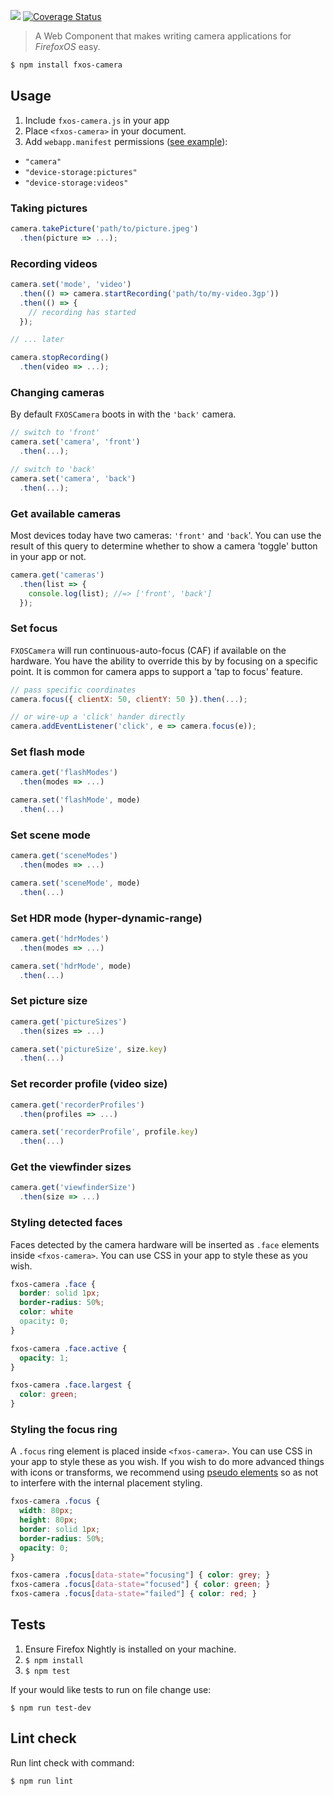 [![](https://travis-ci.org/gaia-components/fxos-camera.svg)](https://travis-ci.org/gaia-components/fxos-camera) [![Coverage Status](https://coveralls.io/repos/gaia-components/fxos-camera/badge.svg?branch=master&service=github)](https://coveralls.io/github/gaia-components/fxos-camera?branch=master)

> A Web Component that makes writing camera applications for *FirefoxOS* easy.

```bash
$ npm install fxos-camera
```

## Usage

1. Include `fxos-camera.js` in your app
2. Place `<fxos-camera>` in your document.
3. Add `webapp.manifest` permissions ([see example](examples/app/manifest.webapp)):
  - `"camera"`
  - `"device-storage:pictures"`
  - `"device-storage:videos"`

### Taking pictures

```js
camera.takePicture('path/to/picture.jpeg')
  .then(picture => ...);
```

### Recording videos

```js
camera.set('mode', 'video')
  .then(() => camera.startRecording('path/to/my-video.3gp'))
  .then(() => {
    // recording has started
  });

// ... later

camera.stopRecording()
  .then(video => ...);
```

### Changing cameras

By default `FXOSCamera` boots in with the `'back'` camera.

```js
// switch to 'front'
camera.set('camera', 'front')
  .then(...);
```

```js
// switch to 'back'
camera.set('camera', 'back')
  .then(...);
```

### Get available cameras

Most devices today have two cameras: `'front'` and `'back`'. You can use the result of this query to determine whether to show a camera 'toggle' button in your app or not.

```js
camera.get('cameras')
  .then(list => {
    console.log(list); //=> ['front', 'back']
  });
```

### Set focus

`FXOSCamera` will run continuous-auto-focus (CAF) if available on the hardware. You have the ability to override this by by focusing on a specific point. It is common for camera apps to support a 'tap to focus' feature.

```js
// pass specific coordinates
camera.focus({ clientX: 50, clientY: 50 }).then(...);

// or wire-up a 'click' hander directly
camera.addEventListener('click', e => camera.focus(e));
```

### Set flash mode

```js
camera.get('flashModes')
  .then(modes => ...)
```

```js
camera.set('flashMode', mode)
  .then(...)
```

### Set scene mode

```js
camera.get('sceneModes')
  .then(modes => ...)
```

```js
camera.set('sceneMode', mode)
  .then(...)
```

### Set HDR mode (hyper-dynamic-range)

```js
camera.get('hdrModes')
  .then(modes => ...)
```

```js
camera.set('hdrMode', mode)
  .then(...)
```

### Set picture size

```js
camera.get('pictureSizes')
  .then(sizes => ...)
```

```js
camera.set('pictureSize', size.key)
  .then(...)
```

### Set recorder profile (video size)

```js
camera.get('recorderProfiles')
  .then(profiles => ...)
```

```js
camera.set('recorderProfile', profile.key)
  .then(...)
```

### Get the viewfinder sizes

```js
camera.get('viewfinderSize')
  .then(size => ...)
```

### Styling detected faces

Faces detected by the camera hardware will be inserted as `.face` elements inside `<fxos-camera>`. You can use CSS in your app to style these as you wish.

```css
fxos-camera .face {
  border: solid 1px;
  border-radius: 50%;
  color: white
  opacity: 0;
}

fxos-camera .face.active {
  opacity: 1;
}

fxos-camera .face.largest {
  color: green;
}
```

### Styling the focus ring

A `.focus` ring element is placed inside `<fxos-camera>`. You can use CSS in your app to style these as you wish. If you wish to do more advanced things with icons or transforms, we recommend using [pseudo elements](examples/app/app.css) so as not to interfere with the internal placement styling.

```css
fxos-camera .focus {
  width: 80px;
  height: 80px;
  border: solid 1px;
  border-radius: 50%;
  opacity: 0;
}

fxos-camera .focus[data-state="focusing"] { color: grey; }
fxos-camera .focus[data-state="focused"] { color: green; }
fxos-camera .focus[data-state="failed"] { color: red; }
```

## Tests

1. Ensure Firefox Nightly is installed on your machine.
2. `$ npm install`
3. `$ npm test`

If your would like tests to run on file change use:

`$ npm run test-dev`

## Lint check

Run lint check with command:

`$ npm run lint`

